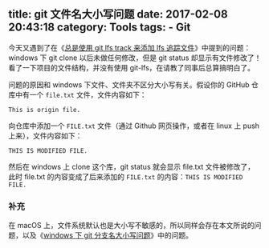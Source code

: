 title: git 文件名大小写问题
date: 2017-02-08 20:43:18
category: Tools
tags:
    - Git
---

今天又遇到了在《[总是使用 git lfs track 来添加 lfs 追踪文件](http://sanster.github.io/2017/01/11/%E6%80%BB%E6%98%AF%E4%BD%BF%E7%94%A8%20git%20lfs%20track%20%E6%9D%A5%E6%B7%BB%E5%8A%A0%E6%96%87%E4%BB%B6%E7%B1%BB%E5%9E%8B)》中提到的问题：windows 下 git clone 以后未做任何修改，但是 git status 却显示有文件修改了！看了一下项目的文件结构，并没有使用 git-lfs，在请教了同事后总算搞明白了。

问题的原因和 windows 下文件、文件夹不区分大小写有关。假设你的 GitHub 仓库中有一个 `file.txt` 文件，文件内容如下：
```
This is origin file.
```

向仓库中添加一个 `FILE.txt` 文件（通过 Github 网页操作，或者在 linux 上 push 上来），文件内容如下：
```
THIS IS MODIFIED FILE.
```

然后在 windows 上 clone 这个库，git status 就会显示 file.txt 文件被修改了，此时 file.txt 的内容变成了后来添加的 `FILE.txt` 的内容：`THIS IS MODIFIED FILE.`

### 补充
在 macOS 上，文件系统默认也是大小写不敏感的，所以同样会存在本文所说的问题，以及《[windows 下 git 分支名大小写问题](http://sanster.github.io/2016/12/27/windows%20%E4%B8%8B%20git%20%E5%88%86%E6%94%AF%E5%90%8D%E5%A4%A7%E5%B0%8F%E5%86%99%E9%97%AE%E9%A2%98/)》中的问题。